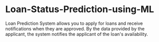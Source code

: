 # Loan-Status-Prediction-using-ML
Loan Prediction System allows you to apply for loans and receive notifications when they are approved. By the data provided by the applicant, the system notifies the applicant of the loan's availability.

